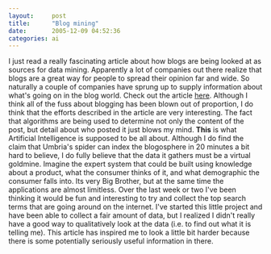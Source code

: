 ```yaml
---
layout:     post
title:      "Blog mining"
date:       2005-12-09 04:52:36
categories: ai
---
```

I just read a really fascinating article about how blogs are being looked at as sources for data mining. Apparently a lot of companies out there realize that blogs are a great way for people to spread their opinion far and wide. So naturally a couple of companies have sprung up to supply information about what's going on in the blog world. Check out the article [here](http://money.cnn.com/2005/12/06/technology/blog_fsb/). Although I think all of the fuss about blogging has been blown out of proportion, I do think that the efforts described in the article are very interesting. The fact that algorithms are being used to determine not only the content of the post, but detail about who posted it just blows my mind. **This** is what Artificial Intelligence is supposed to be all about. Although I do find the claim that Umbria's spider can index the blogosphere in 20 minutes a bit hard to believe, I do fully believe that the data it gathers must be a virtual goldmine. Imagine the expert system that could be built using knowledge about a product, what the consumer thinks of it, and what demographic the consumer falls into. Its very Big Brother, but at the same time the applications are almost limitless. Over the last week or two I've been thinking it would be fun and interesting to try and collect the top search terms that are going around on the internet. I've started this little project and have been able to collect a fair amount of data, but I realized I didn't really have a good way to qualitatively look at the data (i.e. to find out what it is telling me). This article has inspired me to look a little bit harder because there is some potentially seriously useful information in there.
